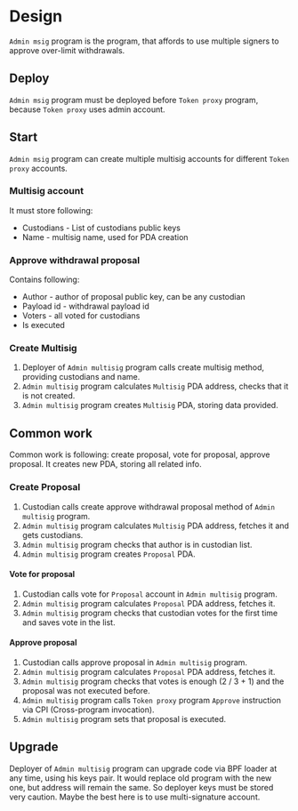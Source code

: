 # Design

`Admin msig` program is the program, that affords to use multiple signers to approve over-limit withdrawals.

## Deploy

`Admin msig` program must be deployed before `Token proxy` program, because `Token proxy` uses admin account.

## Start

`Admin msig` program can create multiple multisig accounts for different `Token proxy` accounts.

### Multisig account

It must store following:
* Custodians - List of custodians public keys
* Name - multisig name, used for PDA creation

### Approve withdrawal proposal

Contains following:
* Author - author of proposal public key, can be any custodian
* Payload id - withdrawal payload id
* Voters - all voted for custodians
* Is executed

### Create Multisig

1. Deployer of `Admin multisig` program calls create multisig method, providing custodians and name.
2. `Admin multisig` program calculates `Multisig` PDA address, checks that it is not created.
3. `Admin multisig` program creates `Multisig` PDA, storing data provided.

## Common work

Common work is following: create proposal, vote for proposal, approve proposal. It creates new PDA, storing all related info. 

### Create Proposal

1. Custodian calls create approve withdrawal proposal method of `Admin multisig` program.
2. `Admin multisig` program calculates `Multisig` PDA address, fetches it and gets custodians.
3. `Admin multisig` program checks that author is in custodian list.
4. `Admin multisig` program creates `Proposal` PDA.

#### Vote for proposal

1. Custodian calls vote for `Proposal` account in `Admin multisig` program.
2. `Admin multisig` program calculates `Proposal` PDA address, fetches it.
3. `Admin multisig` program checks that custodian votes for the first time and saves vote in the list.

#### Approve proposal

1. Custodian calls approve proposal in `Admin multisig` program.
2. `Admin multisig` program calculates `Proposal` PDA address, fetches it.
3. `Admin multisig` program checks that votes is enough (2 / 3 + 1) and the proposal was not executed before.
4. `Admin multisig` program calls `Token proxy` program `Approve` instruction via CPI (Cross-program invocation).
5. `Admin multisig` program sets that proposal is executed.

## Upgrade

Deployer of `Admin multisig` program can upgrade code via BPF loader at any time, using his keys pair. It would replace
old program with the new one, but address will remain the same. So deployer keys must be stored very caution. Maybe
the best here is to use multi-signature account.
